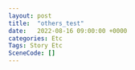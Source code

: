 ```yaml
---
layout: post
title:  "others_test"
date:   2022-08-16 09:00:00 +0000
categories: Etc
Tags: Story Etc
SceneCode: []
---
```


